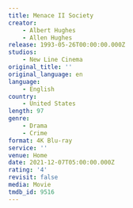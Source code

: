 ```yaml
---
title: Menace II Society
creator:
    - Albert Hughes
    - Allen Hughes
release: 1993-05-26T00:00:00.000Z
studios:
    - New Line Cinema
original_title: ''
original_language: en
language:
    - English
country:
    - United States
length: 97
genre:
    - Drama
    - Crime
format: 4K Blu-ray
service: ''
venue: Home
date: 2021-12-07T05:00:00.000Z
rating: '4'
revisit: false
media: Movie
tmdb_id: 9516
---
```



